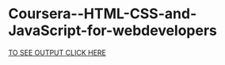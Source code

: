 # Coursera--HTML-CSS-and-JavaScript-for-webdevelopers


[TO SEE OUTPUT CLICK HERE](https://anusha20219.github.io/Coursera--HTML-CSS-and-JavaScript-for-webdevelopers/)
